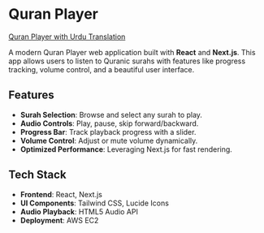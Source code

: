 # Quran Player

[Quran Player with Urdu Translation](https://talha2k.com/projects/quran-player/)

A modern Quran Player web application built with **React** and **Next.js**. This app allows users to listen to Quranic surahs with features like progress tracking, volume control, and a beautiful user interface.

## Features
- **Surah Selection**: Browse and select any surah to play.
- **Audio Controls**: Play, pause, skip forward/backward.
- **Progress Bar**: Track playback progress with a slider.
- **Volume Control**: Adjust or mute volume dynamically.
- **Optimized Performance**: Leveraging Next.js for fast rendering.

## Tech Stack
- **Frontend**: React, Next.js
- **UI Components**: Tailwind CSS, Lucide Icons
- **Audio Playback**: HTML5 Audio API
- **Deployment**: AWS EC2